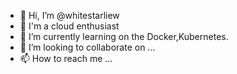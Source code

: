 - 👋 Hi, I’m @whitestarliew
- 👀 I'm a cloud enthusiast
- 🌱 I’m currently learning on the Docker,Kubernetes.
- 💞️ I’m looking to collaborate on ...
- 📫 How to reach me ...

<!---
whitestarliew/whitestarliew is a ✨ special ✨ repository because its `README.md` (this file) appears on your GitHub profile.
You can click the Preview link to take a look at your changes.
--->
